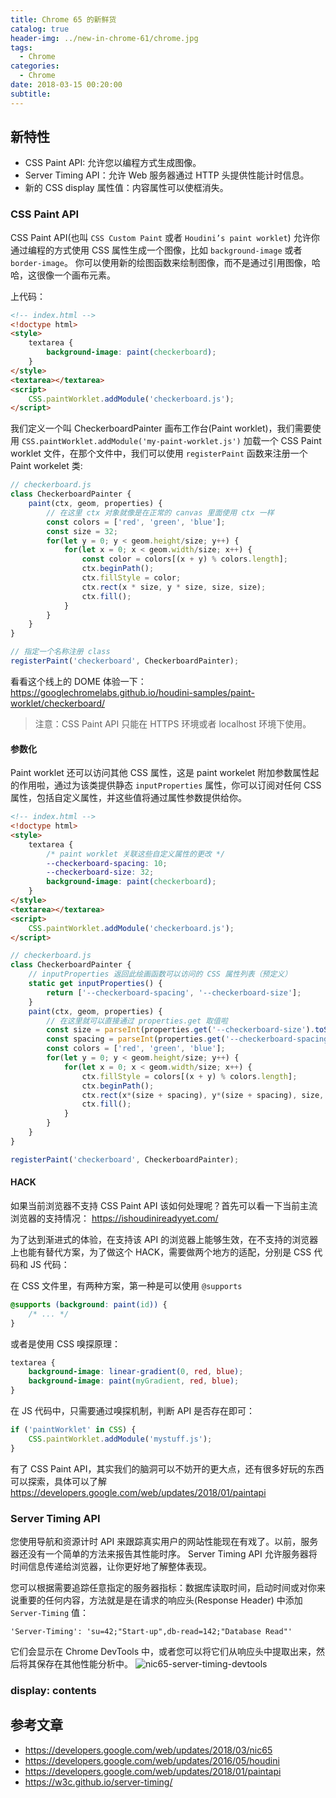 ```yaml
---
title: Chrome 65 的新鲜货
catalog: true
header-img: ../new-in-chrome-61/chrome.jpg
tags:
  - Chrome
categories:
  - Chrome
date: 2018-03-15 00:20:00
subtitle:
---
```


## 新特性

- CSS Paint API: 允许您以编程方式生成图像。
- Server Timing API：允许 Web 服务器通过 HTTP 头提供性能计时信息。
- 新的 CSS display 属性值：内容属性可以使框消失。

### CSS Paint API

CSS Paint API(也叫 `CSS Custom Paint` 或者 `Houdini’s paint worklet`) 允许你通过编程的方式使用 CSS 属性生成一个图像，比如 `background-image` 或者 `border-image`。
你可以使用新的绘图函数来绘制图像，而不是通过引用图像，哈哈，这很像一个画布元素。

上代码：

```html
<!-- index.html -->
<!doctype html>
<style>
    textarea {
        background-image: paint(checkerboard);
    }
</style>
<textarea></textarea>
<script>
    CSS.paintWorklet.addModule('checkerboard.js');
</script>
```

我们定义一个叫 CheckerboardPainter 画布工作台(Paint worklet)，我们需要使用 `CSS.paintWorklet.addModule('my-paint-worklet.js')` 加载一个 CSS Paint worklet 文件，在那个文件中，我们可以使用 `registerPaint` 函数来注册一个 Paint workelet 类:

```js
// checkerboard.js
class CheckerboardPainter {
    paint(ctx, geom, properties) {
        // 在这里 ctx 对象就像是在正常的 canvas 里面使用 ctx 一样
        const colors = ['red', 'green', 'blue'];
        const size = 32;
        for(let y = 0; y < geom.height/size; y++) {
            for(let x = 0; x < geom.width/size; x++) {
                const color = colors[(x + y) % colors.length];
                ctx.beginPath();
                ctx.fillStyle = color;
                ctx.rect(x * size, y * size, size, size);
                ctx.fill();
            }
        }
    }
}

// 指定一个名称注册 class
registerPaint('checkerboard', CheckerboardPainter);
```

看看这个线上的 DOME 体验一下：https://googlechromelabs.github.io/houdini-samples/paint-worklet/checkerboard/

> 注意：CSS Paint API 只能在 HTTPS 环境或者 localhost 环境下使用。

#### 参数化

Paint worklet 还可以访问其他 CSS 属性，这是 paint workelet 附加参数属性起的作用啦，通过为该类提供静态 `inputProperties` 属性，你可以订阅对任何 CSS 属性，包括自定义属性，并这些值将通过属性参数提供给你。

```html
<!-- index.html -->
<!doctype html>
<style>
    textarea {
        /* paint worklet 关联这些自定义属性的更改 */
        --checkerboard-spacing: 10;
        --checkerboard-size: 32;
        background-image: paint(checkerboard);
    }
</style>
<textarea></textarea>
<script>
    CSS.paintWorklet.addModule('checkerboard.js');
</script>
```

```js
// checkerboard.js
class CheckerboardPainter {
    // inputProperties 返回此绘画函数可以访问的 CSS 属性列表（预定义）
    static get inputProperties() {
        return ['--checkerboard-spacing', '--checkerboard-size'];
    }
    paint(ctx, geom, properties) {
        // 在这里就可以直接通过 properties.get 取值啦
        const size = parseInt(properties.get('--checkerboard-size').toString());
        const spacing = parseInt(properties.get('--checkerboard-spacing').toString());
        const colors = ['red', 'green', 'blue'];
        for(let y = 0; y < geom.height/size; y++) {
            for(let x = 0; x < geom.width/size; x++) {
                ctx.fillStyle = colors[(x + y) % colors.length];
                ctx.beginPath();
                ctx.rect(x*(size + spacing), y*(size + spacing), size, size);
                ctx.fill();
            }
        }
    }
}

registerPaint('checkerboard', CheckerboardPainter);
```

#### HACK

如果当前浏览器不支持 CSS Paint API 该如何处理呢？首先可以看一下当前主流浏览器的支持情况： https://ishoudinireadyyet.com/

为了达到渐进式的体验，在支持该 API 的浏览器上能够生效，在不支持的浏览器上也能有替代方案，为了做这个 HACK，需要做两个地方的适配，分别是 CSS 代码和 JS 代码：

在 CSS 文件里，有两种方案，第一种是可以使用 `@supports`

```css
@supports (background: paint(id)) {
    /* ... */
}
```

或者是使用 CSS 嗅探原理：

```css
textarea {
    background-image: linear-gradient(0, red, blue);
    background-image: paint(myGradient, red, blue);
}
```

在 JS 代码中，只需要通过嗅探机制，判断 API 是否存在即可：

```js
if ('paintWorklet' in CSS) {
    CSS.paintWorklet.addModule('mystuff.js');
}
```

有了 CSS Paint API，其实我们的脑洞可以不妨开的更大点，还有很多好玩的东西可以探索，具体可以了解 https://developers.google.com/web/updates/2018/01/paintapi

### Server Timing API

您使用导航和资源计时 API 来跟踪真实用户的网站性能现在有戏了。以前，服务器还没有一个简单的方法来报告其性能时序。
Server Timing API 允许服务器将时间信息传递给浏览器，让你更好地了解整体表现。

您可以根据需要追踪任意指定的服务器指标：数据库读取时间，启动时间或对你来说重要的任何内容，方法就是是在请求的响应头(Response Header) 中添加 `Server-Timing` 值：

```shell
'Server-Timing': 'su=42;"Start-up",db-read=142;"Database Read"'
```

它们会显示在 Chrome DevTools 中，或者您可以将它们从响应头中提取出来，然后将其保存在其他性能分析中。
![nic65-server-timing-devtools](./nic65-server-timing-devtools.png)

### display: contents

## 参考文章

- https://developers.google.com/web/updates/2018/03/nic65
- https://developers.google.com/web/updates/2016/05/houdini
- https://developers.google.com/web/updates/2018/01/paintapi
- https://w3c.github.io/server-timing/